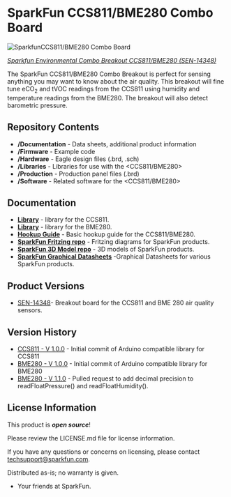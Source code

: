 SparkFun CCS811/BME280 Combo Board
========================================

![SparkfunCCS811/BME280 Combo Board](https://github.com/sparkfun/Qwiic_BME280_CCS811_Combo/blob/master/Documentation/readme_picture.jpg)

[*Sparkfun Environmental Combo Breakout CCS811/BME280 (SEN-14348)*](https://www.sparkfun.com/products/14348)

The SparkFun CCS811/BME280 Combo Breakout is perfect for sensing anything you may want to know about the air quality. This breakout will fine tune eCO<sub>2</sub> and tVOC readings from the CCS811 using humidity and temperature readings from the BME280. The breakout will also detect barometric pressure.

Repository Contents
-------------------

* **/Documentation** - Data sheets, additional product information
* **/Firmware** - Example code 
* **/Hardware** - Eagle design files (.brd, .sch)
* **/Libraries** - Libraries for use with the <CCS811/BME280>
* **/Production** - Production panel files (.brd)
* **/Software** - Related software for the <CCS811/BME280>

Documentation
--------------
* **[Library](https://github.com/sparkfun/SparkFun_CCS811_Arduino_Library/)** - <Arduino> library for the CCS811.
* **[Library](https://github.com/sparkfun/SparkFun_BME280_Arduino_Library/)** - <Arduino> library for the BME280.
* **[Hookup Guide](https://learn.sparkfun.com/tutorials/ccs811bme280-qwiic-environmental-combo-breakout-hookup-guide)** - Basic hookup guide for the CCS811/BME280.
* **[SparkFun Fritzing repo](https://github.com/sparkfun/Fritzing_Parts)** - Fritzing diagrams for SparkFun products.
* **[SparkFun 3D Model repo](https://github.com/sparkfun/3D_Models)** - 3D models of SparkFun products. 
* **[SparkFun Graphical Datasheets](https://github.com/sparkfun/Graphical_Datasheets)** -Graphical Datasheets for various SparkFun products.

Product Versions
----------------
* [SEN-14348](https://www.sparkfun.com/products/14348)- Breakout board for the CCS811 and BME 280 air quality sensors.

Version History
---------------
* [CCS811 - V 1.0.0](https://github.com/sparkfun/CCS811_Air_Quality_Breakout/tree/V_1.0.0) - Initial commit of Arduino compatible library for CCS811 
* [BME280 - V 1.0.0](https://github.com/sparkfun/SparkFun_BME280_Arduino_Library/tree/V_1.0.0) - Initial commit of Arduino compatible library for BME280
* [BME280 - V 1.1.0](https://github.com/sparkfun/SparkFun_BME280_Arduino_Library/tree/V_1.1.0) - Pulled request to add decimal precision to readFloatPressure() and readFloatHumidity().

License Information
-------------------

This product is _**open source**_! 

Please review the LICENSE.md file for license information. 

If you have any questions or concerns on licensing, please contact techsupport@sparkfun.com.

Distributed as-is; no warranty is given.

- Your friends at SparkFun.

_<COLLABORATION CREDIT>_
